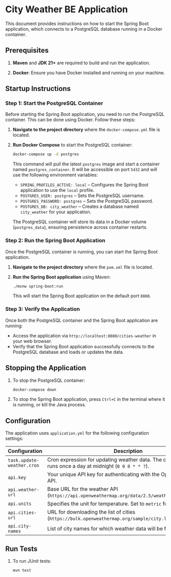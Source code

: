 # City Weather BE Application

This document provides instructions on how to start the Spring Boot application, which connects to a PostgreSQL database running in a Docker container.

## Prerequisites

1. **Maven** and **JDK 21+** are required to build and run the application.

2. **Docker**: Ensure you have Docker installed and running on your machine.

## Startup Instructions

### Step 1: Start the PostgreSQL Container

Before starting the Spring Boot application, you need to run the PostgreSQL container. This can be done using Docker. Follow these steps:

1. **Navigate to the project directory** where the `docker-compose.yml` file is located.

2. **Run Docker Compose** to start the PostgreSQL container:

    ```bash
    docker-compose up -d postgres
    ```

   This command will pull the latest `postgres` image and start a container named `postgres_container`. It will be accessible on port `5432` and will use the following environment variables:

    - `SPRING_PROFILES_ACTIVE: local` – Configures the Spring Boot application to use the `local` profile.
    - `POSTGRES_USER: postgres` – Sets the PostgreSQL username.
    - `POSTGRES_PASSWORD: postgres` – Sets the PostgreSQL password.
    - `POSTGRES_DB: city_weather` – Creates a database named `city_weather` for your application.

   The PostgreSQL container will store its data in a Docker volume (`postgres_data`), ensuring persistence across container restarts.

### Step 2: Run the Spring Boot Application

Once the PostgreSQL container is running, you can start the Spring Boot application.

1. **Navigate to the project directory** where the `pom.xml` file is located.

2. **Run the Spring Boot application** using Maven:

    ```bash
    ./mvnw spring-boot:run
    ```

   This will start the Spring Boot application on the default port `8080`.

### Step 3: Verify the Application

Once both the PostgreSQL container and the Spring Boot application are running:

- Access the application via `http://localhost:8080/cities-weather` in your web browser.
- Verify that the Spring Boot application successfully connects to the PostgreSQL database and loads or updates the data.

## Stopping the Application

1. To stop the PostgreSQL container:

    ```bash
    docker-compose down
    ```

2. To stop the Spring Boot application, press `Ctrl+C` in the terminal where it is running, or kill the Java process.

## Configuration

The application uses `application.yml` for the following configuration settings:

| **Configuration**          | **Description**                                                                                             |
|----------------------------|-------------------------------------------------------------------------------------------------------------|
| `task.update-weather.cron` | Cron expression for updating weather data. The current setting runs once a day at midnight (`0 0 0 * * ?`). |
| `api.key`                  | Your unique API key for authenticating with the OpenWeatherMap API.                                         |
| `api.weather-url`          | Base URL for the weather API (`https://api.openweathermap.org/data/2.5/weather`).                           |
| `api.units`                | Specifies the unit for temperature. Set to `metric` for Celsius.                                            |
| `api.cities-url`           | URL for downloading the list of cities (`https://bulk.openweathermap.org/sample/city.list.min.json.gz`).    |
| `api.city-names`           | List of city names for which weather data will be fetched.                                                  |


## Run Tests
1. To run JUnit tests:

    ```bash
    mvn test
    ```
